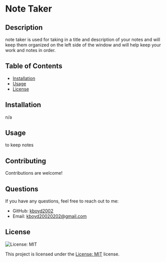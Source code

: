 # Note Taker

## Description
note taker is used for taking in a title and description of your notes and will keep them organized on the left side of the window and will help keep your work and notes in order. 

## Table of Contents
- [Installation](#installation)
- [Usage](#usage)
- [License](#license)

## Installation
n/a

## Usage
to keep notes


## Contributing
Contributions are welcome!


## Questions
If you have any questions, feel free to reach out to me:
- GitHub: [kboyd2002](https://github.com/kboyd2002)
- Email: kboyd20020202@gmail.com


## License

![License: MIT](https://img.shields.io/badge/License-MIT-yellow.svg)

This project is licensed under the [License: MIT](https://opensource.org/licenses/MIT) license.

 
